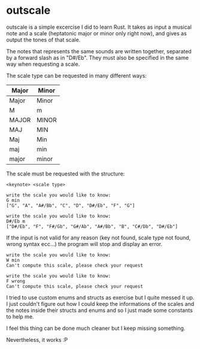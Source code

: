 # outscale

outscale is a simple excercise I did to learn Rust. It takes as input a musical note and a scale (heptatonic major or minor only right now), and gives as output the tones of that scale.

The notes that represents the same sounds are written together, separated by a forward slash as in "D#/Eb". They must also be specified in the same way when requesting a scale.

The scale type can be requested in many different ways:

| Major | Minor |
| ----- | ----- |
| Major | Minor |
| M     | m     |
| MAJOR | MINOR |
| MAJ   | MIN   |
| Maj   | Min   |
| maj   | min   |
| major | minor |

The scale must be requested with the structure:

`<keynote> <scale type>`

```
write the scale you would like to know:
G min
["G", "A", "A#/Bb", "C", "D", "D#/Eb", "F", "G"]

write the scale you would like to know:
D#/Eb m
["D#/Eb", "F", "F#/Gb", "G#/Ab", "A#/Bb", "B", "C#/Db", "D#/Eb"]
```

If the input is not valid for any reason (key not found, scale type not found, wrong syntax ecc...) the program will stop and display an error.

```
write the scale you would like to know:
W min
Can't compute this scale, please check your request

write the scale you would like to know:
F wrong
Can't compute this scale, please check your request
```

I tried to use custom enums and structs as exercise but I quite messed it up. I just couldn't figure out how I could keep the informations of the scales and the notes inside their structs and enums and so I just made some constants to help me.

I feel this thing can be done much cleaner but I keep missing something.

Nevertheless, it works :P
